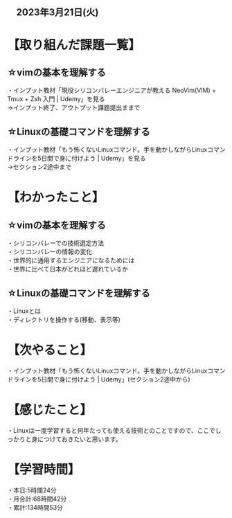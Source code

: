 ## 　2023年3月21日(火)
# 【取り組んだ課題一覧】
## ☆vimの基本を理解する
・インプット教材「現役シリコンバレーエンジニアが教える NeoVim(VIM) + Tmux + Zsh 入門 | Udemy」を見る<br>
→インプット終了、アウトプット課題提出ままで
## ☆Linuxの基礎コマンドを理解する
・インプット教材「もう怖くないLinuxコマンド。手を動かしながらLinuxコマンドラインを5日間で身に付けよう | Udemy」を見る<br>
→セクション2途中まで
# 【わかったこと】
## ☆vimの基本を理解する
・シリコンバレーでの技術選定方法<br>
・シリコンバレーの情報の変化<br>
・世界的に通用するエンジニアになるためには<br>
・世界に比べて日本がどれほど遅れているか
## ☆Linuxの基礎コマンドを理解する
・Linuxとは<br>
・ディレクトリを操作する(移動、表示等)
# 【次やること】
・インプット教材「もう怖くないLinuxコマンド。手を動かしながらLinuxコマンドラインを5日間で身に付けよう | Udemy」(セクション2途中から)
# 【感じたこと】
・Linuxは一度学習すると何年たっても使える技術とのことですので、ここでしっかりと身につけておきたいと思います。
# 【学習時間】
・本日:5時間24分<br>
・月合計:68時間42分<br>
・累計:134時間53分
